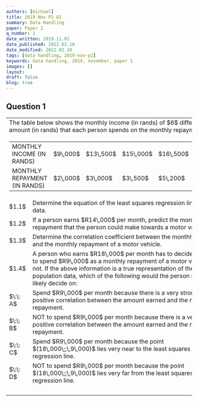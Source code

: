 ```yaml
---
authors: [michael]
title: 2019 Nov P2 Q1
summary: Data Handling
paper: Paper 2
q_number: 1
date_written: 2019.11.01
date_published: 2022.02.10
date_modified: 2022.02.10
tags: [data handling, 2019-nov-p2]
keywords: data handling, 2019, november, paper 1
images: []
layout:
draft: false
blog: true
---
```


## Question 1

<table className="border-collapse">
  <tbody>
    <tr>
      <td colSpan="3">The table below shows the monthly income (in rands) of $6$ different people and the amount (in rands) that each person spends on the monthly repayment of a motor vehicle.</td>
    </tr>
    <tr>
    <td colSpan="3">
        <table className="border">
            <tbody>
                <tr>
                    <td className="border">MONTHLY INCOME (IN RANDS)</td>
                    <td className="border">$9\,000$</td>
                    <td className="border">$13\,500$</td>
                    <td className="border">$15\,000$</td>
                    <td className="border">$16\,500$</td>
                    <td className="border">$17\,000$</td>
                    <td className="border">$20\,000$</td> 
                </tr>
                <tr>
                    <td className="border">MONTHLY REPAYMENT (IN RANDS)</td>
                    <td className="border">$2\,000$</td>
                    <td className="border">$3\,000$</td>
                    <td className="border">$3\,500$</td>
                    <td className="border">$5\,200$</td>
                    <td className="border">$5\,500$</td>
                    <td className="border">$6\,000$</td> 
                </tr>
            </tbody>
        </table>
    </td>
    </tr> 
    <tr>   
      <td>$1.1$</td>
      <td>Determine the equation of the least squares regression line for the data.</td>
      <td>$(3)$</td>
    </tr>
    <tr>
      <td>$1.2$</td>
      <td>If a person earns $R14\,000$ per month, predict the monthly repayment that the person could make towards a motor vehicle.</td>
      <td>$(2)$</td>
    </tr>
    <tr>
      <td>$1.3$</td>
      <td>Determine the correlation coefficient between the monthly income and the monthly repayment of a motor vehicle.</td>
      <td>$(1)$</td>
    </tr>
    <tr>
      <td>$1.4$</td>
      <td>A person who earns $R18\,000$ per month has to decide whether to spend $R9\,000$ as a monthly repayment of a motor vehicle, or not. If the above information is a true representation of the population data, which of the following would the person most likely decide on:</td>
      <td></td>
    </tr>
    <tr>
      <td>$\:\: A$</td>
      <td>Spend $R9\,000$ per month because there is a very strong positive correlation between the amount earned and the monthly repayment.</td>
      <td></td>
    </tr>
    <tr></tr>
    <tr>
      <td>$\:\: B$</td>
      <td>NOT to spend $R9\,000$ per month because there is a very weak positive correlation between the amount earned and the monthly repayment.</td>
      <td></td>
    </tr> 
    <tr>
      <td>$\:\: C$</td>
      <td>Spend $R9\,000$ per month because the point $(18\,000\;;\,9\,000)$ lies very near to the least squares regression line.</td>
      <td></td>
    </tr>
    <tr>
      <td>$\:\: D$</td>
      <td>NOT to spend $R9\,000$ per month because the point $(18\,000\;;\,9\,000)$ lies very far from the least squares regression line.</td>
      <td>$(2)$</td>
    </tr>
    <tr>
      <td></td>
      <td></td>
      <td>$\textbf{[8]}$</td>
    </tr>
  </tbody>
</table>
